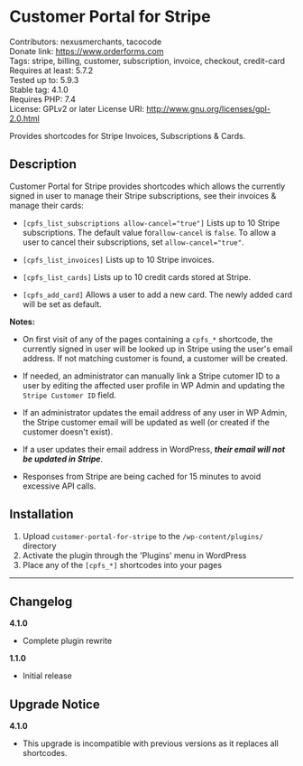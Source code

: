# Customer Portal for Stripe

Contributors: nexusmerchants, tacocode  
Donate link: https://www.orderforms.com  
Tags: stripe, billing, customer, subscription, invoice, checkout, credit-card  
Requires at least: 5.7.2  
Tested up to: 5.9.3  
Stable tag: 4.1.0   
Requires PHP: 7.4   
License: GPLv2 or later 
License URI: http://www.gnu.org/licenses/gpl-2.0.html

Provides shortcodes for Stripe Invoices, Subscriptions & Cards.

## Description

Customer Portal for Stripe provides shortcodes which allows the currently signed in user to
manage their Stripe subscriptions, see their invoices & manage their cards:

- `[cpfs_list_subscriptions allow-cancel="true"]`
  Lists up to 10 Stripe subscriptions. The default value for`allow-cancel` is `false`.
  To allow a user to cancel their subscriptions, set `allow-cancel="true"`.

- `[cpfs_list_invoices]`
  Lists up to 10 Stripe invoices.

- `[cpfs_list_cards]`
  Lists up to 10 credit cards stored at Stripe.

- `[cpfs_add_card]`
  Allows a user to add a new card. The newly added card will be set as default.

**Notes:**

- On first visit of any of the pages containing a `cpfs_*` shortcode, the currently signed in user will be looked up
  in Stripe using the user's email address. If not matching customer is found, a customer will be created.
  
- If needed, an administrator can manually link a Stripe cutomer ID to a user by editing the affected user profile 
  in WP Admin and updating the `Stripe Customer ID` field.

- If an administrator updates the email address of any user in WP Admin, the Stripe customer email will be updated as 
  well (or created if the customer doesn't exist).

- If a user updates their email address in WordPress, **_their email will not be updated in Stripe_**.

- Responses from Stripe are being cached for 15 minutes to avoid excessive API calls.

## Installation

1. Upload `customer-portal-for-stripe` to the `/wp-content/plugins/` directory
2. Activate the plugin through the 'Plugins' menu in WordPress
3. Place any of the `[cpfs_*]` shortcodes into your pages

---

## Changelog

**4.1.0**
- Complete plugin rewrite

**1.1.0**   
- Initial release

## Upgrade Notice

**4.1.0**
- This upgrade is incompatible with previous versions as it replaces all shortcodes. 
